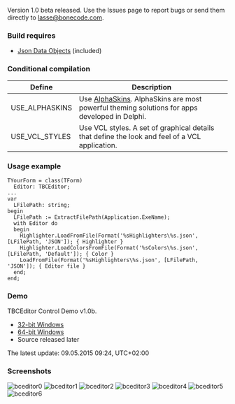 Version 1.0 beta released. Use the Issues page to report bugs or send them directly to lasse@bonecode.com.

<h3>Build requires</h3>

  * <a href="https://github.com/ahausladen/JsonDataObjects">Json Data Objects</a> (included)

<h3>Conditional compilation</h3>

Define | Description 
--- | --- 
USE_ALPHASKINS | Use <a href="http://www.alphaskins.com/">AlphaSkins</a>. AlphaSkins are most powerful theming solutions for apps developed in Delphi.
USE_VCL_STYLES | Use VCL styles. A set of graphical details that define the look and feel of a VCL application.

<h3>Usage example</h3>

```
TYourForm = class(TForm)
  Editor: TBCEditor;
...
var
  LFilePath: string;
begin
  LFilePath := ExtractFilePath(Application.ExeName); 
  with Editor do 
  begin
    Highlighter.LoadFromFile(Format('%sHighlighters\%s.json', [LFilePath, 'JSON']); { Highlighter }
    Highlighter.LoadColorsFromFile(Format('%sColors\%s.json', [LFilePath, 'Default']); { Color }
    LoadFromFile(Format('%sHighlighters\%s.json', [LFilePath, 'JSON']); { Editor file } 
  end;
end;
```

<h3>Demo</h3>

TBCEditor Control Demo v1.0b. 

  * <a href="http://www.bonecode.com/downloads/BCEditorComponentDemo32.zip">32-bit Windows</a>
  * <a href="http://www.bonecode.com/downloads/BCEditorComponentDemo64.zip">64-bit Windows</a>
  * Source released later

The latest update: 09.05.2015 09:24, UTC+02:00

<h3>Screenshots</h3>

![bceditor0](https://cloud.githubusercontent.com/assets/11475177/7427348/174542e4-efe2-11e4-9913-14500cc787e5.png)
![bceditor1](https://cloud.githubusercontent.com/assets/11475177/7427349/1766adc6-efe2-11e4-8a2f-a59ec668d217.png)
![bceditor2](https://cloud.githubusercontent.com/assets/11475177/7427350/177ba3c0-efe2-11e4-92dc-946b026cbfab.png)
![bceditor3](https://cloud.githubusercontent.com/assets/11475177/7427351/177f5f4c-efe2-11e4-8388-179a0947eb5f.png)
![bceditor4](https://cloud.githubusercontent.com/assets/11475177/7427352/17843c06-efe2-11e4-8c03-7a3daa4639be.png)
![bceditor5](https://cloud.githubusercontent.com/assets/11475177/7427346/173de47c-efe2-11e4-9b68-ce2ae7ffb1a2.png)
![bceditor6](https://cloud.githubusercontent.com/assets/11475177/7427347/1743c07c-efe2-11e4-9c90-318cdc2b09a0.png)




